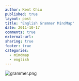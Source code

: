 ```yaml
---
author: Kent Chiu
published: true
layout: post
title: "English Grammer MindMap"
date: 2011-10-17
comments: true
external-url:
sharing: true
footer: true
categories:
  - mindmap
  - english
---
```




![grammer.png][grammer.png]



[grammer.png]: /images/wiki/english/grammer.png